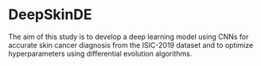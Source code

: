 # DeepSkinDE
 The aim of this study is to develop a deep learning model using CNNs for accurate skin cancer diagnosis from the ISIC-2019 dataset and to optimize hyperparameters using differential evolution algorithms.
